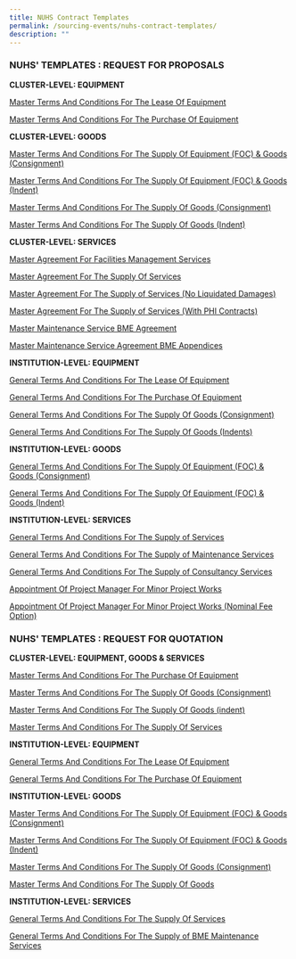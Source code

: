 ```yaml
---
title: NUHS Contract Templates
permalink: /sourcing-events/nuhs-contract-templates/
description: ""
---
```

### NUHS' TEMPLATES : REQUEST FOR PROPOSALS

**CLUSTER-LEVEL: EQUIPMENT**

[Master Terms And Conditions For The Lease Of Equipment](/files/CONTRACT%20DIRECTORY/NUHS%20TEMPLATES/CLUSTER%20LEVEL%20:%20Equipment/2_1_a_rfp_cluster%20procurement_t%20and%20c_lease%20of%20equipment_v2_31_03_23.pdf)

[Master Terms And Conditions For The Purchase Of Equipment](/files/CONTRACT%20DIRECTORY/NUHS%20TEMPLATES/CLUSTER%20LEVEL%20:%20Equipment/2_1_b_rfp_cluster%20procurement_t%20and%20c_medical%20equipment%20onetime%20and%20term_v2%20(31_03_23).pdf)

**CLUSTER-LEVEL: GOODS**

[Master Terms And Conditions For The Supply Of Equipment (FOC) & Goods (Consignment)](/files/CONTRACT%20DIRECTORY/NUHS%20TEMPLATES/Cluster%20Level%20:%20Goods/2_2_a_rfp_cluster%20procurement_t%20and%20c_goods_foc-equip-placement_term_indent_v2%20(31_03_23).pdf)

[Master Terms And Conditions For The Supply Of Equipment (FOC) & Goods (Indent)](/files/CONTRACT%20DIRECTORY/NUHS%20TEMPLATES/Cluster%20Level%20:%20Goods/2_2_b_rfp_cluster%20procurement_t%20and%20c_goods_foc-equip-placement_term_consign_v2%20(31_03_23).pdf)

[Master Terms And Conditions For The Supply Of Goods (Consignment)](/files/CONTRACT%20DIRECTORY/NUHS%20TEMPLATES/Cluster%20Level%20:%20Goods/2_2_c_rfp_cluster%20procurement_t%20and%20c_goods_onetime-termcontract_indent_v2%20(31_03_23).pdf)

[Master Terms And Conditions For The Supply Of Goods (Indent)](/files/CONTRACT%20DIRECTORY/NUHS%20TEMPLATES/Cluster%20Level%20:%20Goods/2_2_d_rfp_cluster%20procurement_t%20and%20c_goods_termcontract_consign_v2(31_03_23).pdf)

**CLUSTER-LEVEL: SERVICES**

[Master Agreement For Facilities Management Services](/files/CONTRACT%20DIRECTORY/NUHS%20TEMPLATES/Cluster%20Level%20%20%20Services/2_3_a_rfp_cluster%20procurement_t%20and%20c_services_master%20maintenance%20bme_v2%20(31_03_23).pdf)

[Master Agreement For The Supply Of Services](/files/CONTRACT%20DIRECTORY/NUHS%20TEMPLATES/Cluster%20Level%20%20%20Services/2_3_b_rfp_cluster%20procurement_t%20and%20c_services_master%20maintenance%20fm_v2%20(31_03_23).pdf)

[Master Agreement For The Supply of Services (No Liquidated Damages)](/files/CONTRACT%20DIRECTORY/NUHS%20TEMPLATES/Cluster%20Level%20%20%20Services/2_3_c_rfp_cluster%20procurement_t%20and%20c_services_v2%20(31_03_23).pdf)

[Master Agreement For The Supply of Services (With PHI Contracts)](/files/CONTRACT%20DIRECTORY/NUHS%20TEMPLATES/Cluster%20Level%20%20%20Services/2_3_d_rfp_cluster%20procurement_t%20and%20c_services_no%20ld_v2%20(31_03_23).pdf)

[Master Maintenance Service BME Agreement](/files/CONTRACT%20DIRECTORY/NUHS%20TEMPLATES/Cluster%20Level%20%20%20Services/2_3_e_rfp_cluster%20procurement_t%20and%20c_services_with%20institution%20contracts_v2%20(31_03_23).pdf)

[Master Maintenance Service Agreement BME Appendices](/files/CONTRACT%20DIRECTORY/NUHS%20TEMPLATES/Cluster%20Level%20%20%20Services/2_3_f_rfp_cluster%20procurement_t%20and%20c_services_master%20maintenance%20bme%20appendices_v1.pdf)

**INSTITUTION-LEVEL: EQUIPMENT**

[General Terms And Conditions For The Lease Of Equipment](/files/CONTRACT%20DIRECTORY/NUHS%20TEMPLATES/Institution%20Level%20:%20Equipment/2_4_a_rfp_institution_procurement_t_and_c_lease_of_equipment_v2_(31_03_23).pdf)

[General Terms And Conditions For The Purchase Of Equipment](/files/CONTRACT%20DIRECTORY/NUHS%20TEMPLATES/Institution%20Level%20:%20Equipment/2_4_b_rfp_institution_procurement_t_and_c_medical_equip_one_time_and_term_v2_(31_03_23).pdf)

[General Terms And Conditions For The Supply Of Goods (Consignment)](/files/CONTRACT%20DIRECTORY/NUHS%20TEMPLATES/INSTITUTION%20LEVEL%20GOODS/2_5_c_rfp_institution_procurement_t_and_c_goods_term_under_consign_v2_(31_03_23).pdf)

[General Terms And Conditions For The Supply Of Goods (Indents)](/files/CONTRACT%20DIRECTORY/NUHS%20TEMPLATES/INSTITUTION%20LEVEL%20GOODS/2_5_d_rfp_institution_procurement_t_and_c_goods_one_time_term_indent_v2_(31_03_23).pdf)

**INSTITUTION-LEVEL: GOODS**

[General Terms And Conditions For The Supply Of Equipment (FOC) & Goods (Consignment)](/files/CONTRACT%20DIRECTORY/NUHS%20TEMPLATES/INSTITUTION%20LEVEL%20GOODS/2_5_a_rfp_institution_procurement_t_and_c_goods_placement_equip_cons_consign_v2_(31_03_23).pdf)

[General Terms And Conditions For The Supply Of Equipment (FOC) & Goods (Indent)](/files/CONTRACT%20DIRECTORY/NUHS%20TEMPLATES/INSTITUTION%20LEVEL%20GOODS/2_5_b_rfp_institution%20procurement_t_and_c_goods_placement_equip_cons_ind_v2_(31_03_23).pdf)

**INSTITUTION-LEVEL: SERVICES**

[General Terms And Conditions For The Supply of Services](/files/CONTRACT%20DIRECTORY/NUHS%20TEMPLATES/Institution%20Level%20:%20Services/2_6_a_rfp_institution%20procurement_t%20and%20c_services_v2%20(31_03_23).pdf)

[General Terms And Conditions For The Supply of Maintenance Services](/files/CONTRACT%20DIRECTORY/NUHS%20TEMPLATES/Institution%20Level%20:%20Services/2_6_b_rfp_institution%20procurement_t%20and%20c_services_bme%20maintenanceservices_v3%20(31_03_23).pdf)

[General Terms And Conditions For The Supply of Consultancy Services](/files/CONTRACT%20DIRECTORY/NUHS%20TEMPLATES/Institution%20Level%20:%20Services/2_6_c_rfp_institution%20procurement_t%20and%20c_services_consultancy%20services_v2%20(31_03_23).pdf)

[Appointment Of Project Manager For Minor Project Works](/files/CONTRACT%20DIRECTORY/NUHS%20TEMPLATES/Institution%20Level%20:%20Services/2_6_d_e_rfp_institution%20procurement_t%20and%20c_services_projectmanagement_v3%20(31_03_23).pdf)

[Appointment Of Project Manager For Minor Project Works (Nominal Fee Option)](/files/CONTRACT%20DIRECTORY/NUHS%20TEMPLATES/Institution%20Level%20:%20Services/nuhs_rfp_procurement_t&c_services_project_management_contract_nominal_fee_option_v21_300921.pdf)

### NUHS' TEMPLATES : REQUEST FOR QUOTATION

**CLUSTER-LEVEL: EQUIPMENT, GOODS & SERVICES**

[Master Terms And Conditions For The Purchase Of Equipment](/files/CONTRACT%20DIRECTORY/NUHS%20TEMPLATES/CLUSTER%20EQUIPMENT%20RFQS/2_1_1_a_rfq_cluster%20procurement_t%20and%20c_medical%20equipment_v2%20(31_03_23).pdf)

[Master Terms And Conditions For The Supply Of Goods (Consignment)](/files/CONTRACT%20DIRECTORY/NUHS%20TEMPLATES/RFQs%20Cluster%20Equipment/2_1_1_b_rfq_cluster%20procurement_t%20and%20c_goods_onetime-termcontract_consign_v3%20(31_03_23)%20(1).pdf)

[Master Terms And Conditions For The Supply Of Goods (indent)](/files/CONTRACT%20DIRECTORY/NUHS%20TEMPLATES/RFQs%20Cluster%20Equipment/2_1_1_c_rfq_cluster%20procurement_t%20and%20c_goods_onetime-termcontract_indent_v3%20(31_03_23).pdf)

[Master Terms And Conditions For The Supply Of Services](/files/CONTRACT%20DIRECTORY/NUHS%20TEMPLATES/RFQs%20Cluster%20Equipment/2_1_1_c_rfq_cluster%20procurement_t%20and%20c_goods_onetime-termcontract_indent_v3%20(31_03_23).pdf)

**INSTITUTION-LEVEL: EQUIPMENT**

[General Terms And Conditions For The Lease Of Equipment](/files/CONTRACT%20DIRECTORY/NUHS%20TEMPLATES/RFQs%20Institution%20Equipment/2_1_2_a_rfq_institution_procurement_t_and_c_lease_of_equipment_v2_(31_03_23).pdf)

[General Terms And Conditions For The Purchase Of Equipment](/files/CONTRACT%20DIRECTORY/NUHS%20TEMPLATES/RFQs%20Institution%20Equipment/2_1_2_b_rfq_institution_procurement_t_and_c_med_equip_one_time_blanket_and_term_v2_(31_03_23).pdf)

**INSTITUTION-LEVEL: GOODS**

[Master Terms And Conditions For The Supply Of Equipment (FOC) & Goods (Consignment)](/files/CONTRACT%20DIRECTORY/NUHS%20TEMPLATES/RFQs%20Institution%20Goods/2_1_3_a_rfq_institution_procurement_t_and_c_goods_placement_equip_consign_v2_(31_03_23).pdf)

[Master Terms And Conditions For The Supply Of Equipment (FOC) & Goods (Indent)](/files/CONTRACT%20DIRECTORY/NUHS%20TEMPLATES/RFQs%20Institution%20Goods/2_1_3_b_rfq_institution_procurement_t_and_c_goods_placement_equip_indent_v2_(31_03_23).pdf)

[Master Terms And Conditions For The Supply Of Goods (Consignment)](/files/CONTRACT%20DIRECTORY/NUHS%20TEMPLATES/RFQs%20Institution%20Goods/2_1_3_c_rfq_institution_procurement_t_and_c_goods_term_under_consign_v2_(31_03_23).pdf)

[Master Terms And Conditions For The Supply Of Goods](/files/CONTRACT%20DIRECTORY/NUHS%20TEMPLATES/RFQs%20Institution%20Goods/2_1_3_d_rfq_institution_procurement_t_and_c_goods_one_time_blanket_and_term_ind_v2_(31_03_23).pdf)

**INSTITUTION-LEVEL: SERVICES**

[General Terms And Conditions For The Supply Of Services](/files/CONTRACT%20DIRECTORY/NUHS%20TEMPLATES/RFQs%20Institution%20Services/2_1_4_a_rfq_institution_procurement_t_and_c_services_v2_(31_03_23).pdf)

[General Terms And Conditions For The Supply of BME Maintenance Services](/files/CONTRACT%20DIRECTORY/NUHS%20TEMPLATES/RFQs%20Institution%20Services/2_1_4_b_c_rfq_institution_procurement_t_and_c_services_bme_maintenance_services_v3_(31_03_23).pdf)